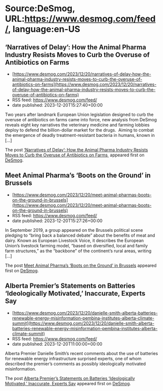 # Source:DeSmog, URL:https://www.desmog.com/feed/, language:en-US

## ‘Narratives of Delay’: How the Animal Pharma Industry Resists Moves to Curb the Overuse of Antibiotics on Farms
 - [https://www.desmog.com/2023/12/20/narratives-of-delay-how-the-animal-pharma-industry-resists-moves-to-curb-the-overuse-of-antibiotics-on-farms](https://www.desmog.com/2023/12/20/narratives-of-delay-how-the-animal-pharma-industry-resists-moves-to-curb-the-overuse-of-antibiotics-on-farms)
 - RSS feed: https://www.desmog.com/feed/
 - date published: 2023-12-20T15:27:40+00:00

<p>Two years after landmark European Union legislation designed to curb the overuse of antibiotics on farms came into force, new analysis from DeSmog reveals eight key narratives the veterinary medicine and farming lobbies deploy to defend the billion-dollar market for the drugs.&#160; Aiming to combat the emergence of deadly treatment-resistant bacteria in humans, known in [&#8230;]</p>
<p>The post <a href="https://www.desmog.com/2023/12/20/narratives-of-delay-how-the-animal-pharma-industry-resists-moves-to-curb-the-overuse-of-antibiotics-on-farms/">‘Narratives of Delay’: How the Animal Pharma Industry Resists Moves to Curb the Overuse of Antibiotics on Farms </a> appeared first on <a href="https://www.desmog.com">DeSmog</a>.</p>

## Meet Animal Pharma’s ‘Boots on the Ground’ in Brussels
 - [https://www.desmog.com/2023/12/20/meet-animal-pharmas-boots-on-the-ground-in-brussels](https://www.desmog.com/2023/12/20/meet-animal-pharmas-boots-on-the-ground-in-brussels)
 - RSS feed: https://www.desmog.com/feed/
 - date published: 2023-12-20T15:27:26+00:00

<p>In September 2019, a group appeared on the Brussels political scene pledging to “bring back a balanced debate” about the benefits of meat and dairy. Known as European Livestock Voice, it describes the European Union’s livestock farming model, “based on diversified, local and family farm structures,” as the “backbone” of the continent’s rural areas, writing [&#8230;]</p>
<p>The post <a href="https://www.desmog.com/2023/12/20/meet-animal-pharmas-boots-on-the-ground-in-brussels/">Meet Animal Pharma’s &#8216;Boots on the Ground&#8217; in Brussels</a> appeared first on <a href="https://www.desmog.com">DeSmog</a>.</p>

## Alberta Premier’s Statements on Batteries ‘Ideologically Motivated,’ Inaccurate, Experts Say
 - [https://www.desmog.com/2023/12/20/danielle-smith-alberta-batteries-renewable-energy-misinformation-pembina-institutes-alberta-climate-summit](https://www.desmog.com/2023/12/20/danielle-smith-alberta-batteries-renewable-energy-misinformation-pembina-institutes-alberta-climate-summit)
 - RSS feed: https://www.desmog.com/feed/
 - date published: 2023-12-20T11:00:00+00:00

<p>Alberta Premier Danielle Smith’s recent comments about the use of batteries for renewable energy infrastructure surprised experts, one of whom described the premier’s comments as possibly ideologically motivated misinformation.</p>
<p>The post <a href="https://www.desmog.com/2023/12/20/danielle-smith-alberta-batteries-renewable-energy-misinformation-pembina-institutes-alberta-climate-summit/">Alberta Premier’s Statements on Batteries &#8216;Ideologically Motivated,&#8217; Inaccurate, Experts Say</a> appeared first on <a href="https://www.desmog.com">DeSmog</a>.</p>

